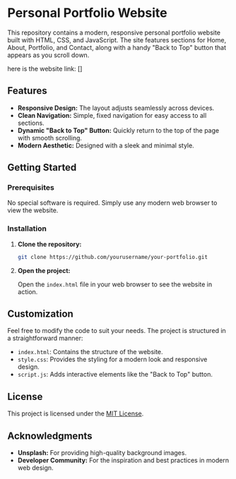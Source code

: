 # Personal Portfolio Website

This repository contains a modern, responsive personal portfolio website built with HTML, CSS, and JavaScript. The site features sections for Home, About, Portfolio, and Contact, along with a handy "Back to Top" button that appears as you scroll down.

here is the website link: []

## Features

- **Responsive Design:** The layout adjusts seamlessly across devices.
- **Clean Navigation:** Simple, fixed navigation for easy access to all sections.
- **Dynamic "Back to Top" Button:** Quickly return to the top of the page with smooth scrolling.
- **Modern Aesthetic:** Designed with a sleek and minimal style.

## Getting Started

### Prerequisites

No special software is required. Simply use any modern web browser to view the website.

### Installation

1. **Clone the repository:**

   ```bash
   git clone https://github.com/yourusername/your-portfolio.git
   ```

2. **Open the project:**

   Open the `index.html` file in your web browser to see the website in action.

## Customization

Feel free to modify the code to suit your needs. The project is structured in a straightforward manner:
- `index.html`: Contains the structure of the website.
- `style.css`: Provides the styling for a modern look and responsive design.
- `script.js`: Adds interactive elements like the "Back to Top" button.

## License

This project is licensed under the [MIT License](LICENSE).

## Acknowledgments

- **Unsplash:** For providing high-quality background images.
- **Developer Community:** For the inspiration and best practices in modern web design.

